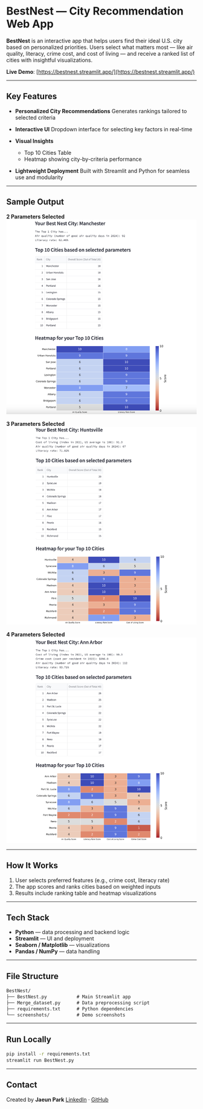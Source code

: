# BestNest — City Recommendation Web App

**BestNest** is an interactive app that helps users find their ideal U.S. city based on personalized priorities. Users select what matters most — like air quality, literacy, crime cost, and cost of living — and receive a ranked list of cities with insightful visualizations.

**Live Demo**: [https://bestnest.streamlit.app/](https://bestnest.streamlit.app/)

---

## Key Features

* **Personalized City Recommendations**
  Generates rankings tailored to selected criteria

* **Interactive UI**
  Dropdown interface for selecting key factors in real-time

* **Visual Insights**

  * Top 10 Cities Table
  * Heatmap showing city-by-criteria performance

* **Lightweight Deployment**
  Built with Streamlit and Python for seamless use and modularity

---

## Sample Output

**2 Parameters Selected**
![2 Parameters](screenshots/2%20parameters.png)

**3 Parameters Selected**
![3 Parameters](screenshots/3%20parameters.png)

**4 Parameters Selected**
![4 Parameters](screenshots/4%20parameters.png)

---

## How It Works

1. User selects preferred features (e.g., crime cost, literacy rate)
2. The app scores and ranks cities based on weighted inputs
3. Results include ranking table and heatmap visualizations

---

## Tech Stack

* **Python** — data processing and backend logic
* **Streamlit** — UI and deployment
* **Seaborn / Matplotlib** — visualizations
* **Pandas / NumPy** — data handling

---

## File Structure

```
BestNest/
├── BestNest.py           # Main Streamlit app
├── Merge_dataset.py      # Data preprocessing script
├── requirements.txt      # Python dependencies
└── screenshots/          # Demo screenshots
```

---

## Run Locally

```bash
pip install -r requirements.txt
streamlit run BestNest.py
```

---

## Contact

Created by **Jaeun Park**
[LinkedIn](https://www.linkedin.com/in/jaeun-park/) · [GitHub](https://github.com/Jaeun-Park)
